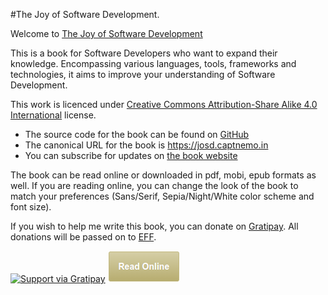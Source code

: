 #The Joy of Software Development.

Welcome to [The Joy of Software Development](https://josd.captnemo.in)

This is a book for Software Developers who want to expand their knowledge. Encompassing various languages, tools, frameworks and technologies, it aims to improve your understanding of Software Development.

This work is licenced under [Creative Commons Attribution-Share Alike 4.0 International](https://creativecommons.org/licenses/by-sa/4.0/) license.

- The source code for the book can be found on [GitHub](https://github.com/captn3m0/the-joy-of-software-development)
- The canonical URL for the book is <https://josd.captnemo.in>
- You can subscribe for updates on [the book website](https://josd.captnemo.in)

The book can be read online or downloaded in pdf, mobi, epub formats as well. If you are reading online, you can change the look of the book to match your preferences (Sans/Serif, Sepia/Night/White color scheme and font size).

If you wish to help me write this book, you can donate on [Gratipay](http://gratipay.com/captn3m0). All donations will be passed on to  [EFF](https://eff.org).

[![Support via Gratipay](https://cdn.rawgit.com/gratipay/gratipay-badge/2.3.0/dist/gratipay.png)](https://gratipay.com/captn3m0/) [![Read Online](read.png)](https://josd.captnemo.in/content/)

